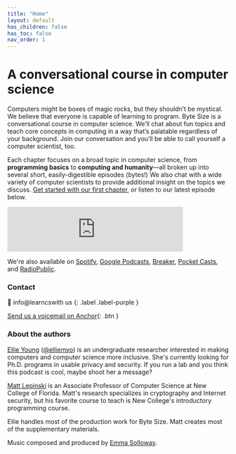 ```yaml
---
title: "Home"
layout: default
has_children: false
has_toc: false
nav_order: 1
---
```

# A conversational course in computer science

Computers might be boxes of magic rocks, but they shouldn’t be mystical. We believe that everyone is capable of learning to program. Byte Size is a conversational course in computer science. We’ll chat about fun topics and teach core concepts in computing in a way that’s palatable regardless of your background. Join our conversation and you’ll be able to call yourself a computer scientist, too.

Each chapter focuses on a broad topic in computer science, from **programming basics** to **computing and humanity**—all broken up into several short, easily-digestible episodes (bytes!) We also chat with a wide variety of computer scientists to provide additional insight on the topics we discuss.  [Get started with our first chapter](http://learncswith.us/chapters/0-Introduction/0-contents.html), or listen to our latest episode below.

<iframe src="https://anchor.fm/bytesizecs/embed/episodes/1-3-Practicing-Python-Basics-eu5ito" height="102px" width="400px" frameborder="0" scrolling="no"></iframe>

We're also available on [Spotify](https://open.spotify.com/show/6aHvs4wPbeOq3V3zzNiMnc), [Google Podcasts](https://www.google.com/podcasts?feed=aHR0cHM6Ly9hbmNob3IuZm0vcy80YzM1ZjBlYy9wb2RjYXN0L3Jzcw==), [Breaker](https://www.breaker.audio/byte-size-conversational-computer-science), [Pocket Casts](https://pca.st/a9vkd4iw), and [RadioPublic](https://radiopublic.com/byte-size-conversational-computer-Gm5bJa).

### Contact
💌 inf<!-- mailto:spam@ftc.gov -->o@lea<!-- ; DROP TABLE emails; -->rncswith us
{: .label .label-purple }

[Send us a voicemail on Anchor](https://anchor.fm/bytesizecs){: .btn }

### About the authors
[Ellie Young](https://elean.org) ([@elliemyo](https://twitter.com/elliemyo)) is an undergraduate researcher interested in making computers and computer science more inclusive. She's currently looking for Ph.D. programs in usable privacy and security. If you run a lab and you think this podcast is cool, maybe shoot her a message?

[Matt Lepinski](https://www.ncf.edu/directory/listing/matthew-lepinski/) is an Associate Professor of Computer Science at New College of Florida. Matt's research specializes in cryptography and Internet security, but his favorite course to teach is New College's introductory programming course.

Ellie handles most of the production work for Byte Size. Matt creates most of the supplementary materials.

Music composed and produced by [Emma Solloway](https://soundcloud.com/emmp3).
